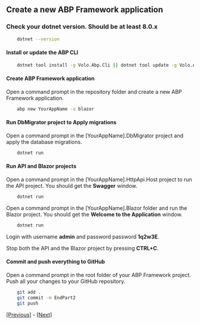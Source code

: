 ## Create a new ABP Framework application

### Check your dotnet version. Should be at least 8.0.x

```bash
    dotnet --version
```

#### Install or update the ABP CLI

```bash
    dotnet tool install -g Volo.Abp.Cli || dotnet tool update -g Volo.Abp.Cli
```

#### Create ABP Framework application

Open a command prompt in the repository folder and create a new ABP Framework application.

```bash
    abp new YourAppName -u blazor
```

#### Run DbMigrator project to Apply migrations

Open a command prompt in the [YourAppName].DbMigrator project and apply the database migrations.

```bash
    dotnet run
```

#### Run API and Blazor projects

Open a command prompt in the [YourAppName].HttpApi.Host project to run the API project.
You should get the **Swagger** window.

```bash
    dotnet run
```

Open a command prompt in the [YourAppName].Blazor folder and run the Blazor project.
You should get the **Welcome to the Application** window.

```bash
    dotnet run
```

Login with username **admin** and password password **1q2w3E**.

Stop both the API and the Blazor project by pressing **CTRL+C**.

#### Commit and push everything to GitHub

Open a command prompt in the root folder of your ABP Framework project.
Push all your changes to your GitHub repository.

```bash
    git add .
    git commit -m EndPart2
    git push
```

[[Previous]](tutorial/../1.create-a-new-github-repository.md) - [[Next]](tutorial/../3.create-a-sql-database-in-azure.md)
